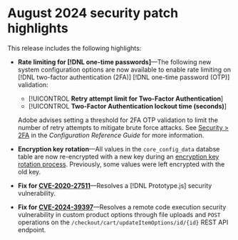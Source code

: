 # August 2024 security patch highlights

This release includes the following highlights:

* **Rate limiting for [!DNL one-time passwords]**—The following new system configuration options are now available to enable rate limiting on [!DNL two-factor authentication (2FA)] [!DNL one-time password (OTP)] validation:

  * [!UICONTROL **Retry attempt limit for Two-Factor Authentication**]
  * [!UICONTROL **Two-Factor Authentication lockout time (seconds)**]

  Adobe advises setting a threshold for 2FA OTP validation to limit the number of retry attempts to mitigate brute force attacks. See [Security > 2FA](https://experienceleague.adobe.com/en/docs/commerce-admin/config/security/2fa) in the _Configuration Reference Guide_ for more information. <!-- AC-12095 -->

* **Encryption key rotation**—All values in the `core_config_data` databse table are now re-encrypted with a new key during an [encryption key rotation process](https://experienceleague.adobe.com/en/docs/commerce-admin/systems/security/encryption-key). Previously, some values were left encrypted with the old key.<!-- AC-12526, AC-12527, AC-12528, AC-12529 -->

* **Fix for [CVE-2020-27511](https://nvd.nist.gov/vuln/detail/CVE-2020-27511)**—Resolves a [!DNL Prototype.js] security vulnerability.<!-- AC-11936 -->

* **Fix for [CVE-2024-39397](https://nvd.nist.gov/vuln/detail/CVE-2024-39397)**—Resolves a remote code execution security vulnerability in custom product options through file uploads and `POST` operations on the `/checkout/cart/updateItemOptions/id/{id}` REST API endpoint.<!-- ACSD-60551 -->
